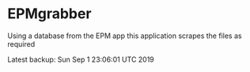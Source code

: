 # EPMgrabber
Using a database from the EPM app this application scrapes the files as required


Latest backup: Sun Sep 1 23:06:01 UTC 2019
